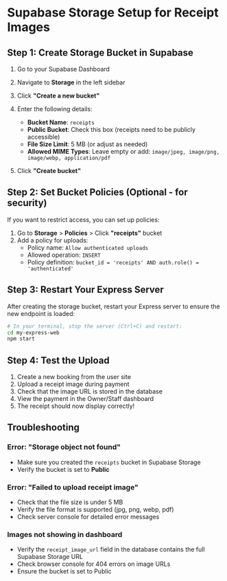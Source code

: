 # Supabase Storage Setup for Receipt Images

## Step 1: Create Storage Bucket in Supabase

1. Go to your Supabase Dashboard
2. Navigate to **Storage** in the left sidebar
3. Click **"Create a new bucket"**
4. Enter the following details:
   - **Bucket Name**: `receipts`
   - **Public Bucket**: Check this box (receipts need to be publicly accessible)
   - **File Size Limit**: 5 MB (or adjust as needed)
   - **Allowed MIME Types**: Leave empty or add: `image/jpeg, image/png, image/webp, application/pdf`

5. Click **"Create bucket"**

## Step 2: Set Bucket Policies (Optional - for security)

If you want to restrict access, you can set up policies:

1. Go to **Storage** > **Policies** > Click **"receipts"** bucket
2. Add a policy for uploads:
   - Policy name: `Allow authenticated uploads`
   - Allowed operation: `INSERT`
   - Policy definition: `bucket_id = 'receipts' AND auth.role() = 'authenticated'`

## Step 3: Restart Your Express Server

After creating the storage bucket, restart your Express server to ensure the new endpoint is loaded:

```bash
# In your terminal, stop the server (Ctrl+C) and restart:
cd my-express-web
npm start
```

## Step 4: Test the Upload

1. Create a new booking from the user site
2. Upload a receipt image during payment
3. Check that the image URL is stored in the database
4. View the payment in the Owner/Staff dashboard
5. The receipt should now display correctly!

## Troubleshooting

### Error: "Storage object not found"
- Make sure you created the `receipts` bucket in Supabase Storage
- Verify the bucket is set to **Public**

### Error: "Failed to upload receipt image"
- Check that the file size is under 5 MB
- Verify the file format is supported (jpg, png, webp, pdf)
- Check server console for detailed error messages

### Images not showing in dashboard
- Verify the `receipt_image_url` field in the database contains the full Supabase Storage URL
- Check browser console for 404 errors on image URLs
- Ensure the bucket is set to Public

